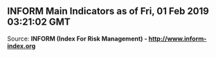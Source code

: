## INFORM Main Indicators as of Fri, 01 Feb 2019 03:21:02 GMT

Source: **INFORM (Index For Risk Management) - http://www.inform-index.org**